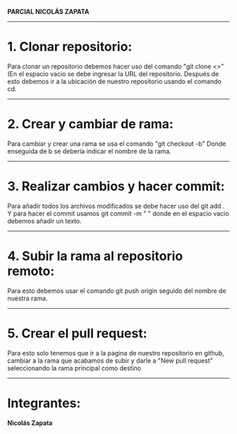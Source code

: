 **PARCIAL NICOLÁS ZAPATA**
____
# 1. Clonar repositorio:
Para clonar un repositorio debemos hacer uso del comando "git clone <>" (En el espacio vacio se debe ingresar la URL del repositorio.
Después de esto debemos ir a la ubicación de nuestro repositorio usando el comando cd.
____
# 2. Crear y cambiar de rama: 
Para cambiar y crear una rama se usa el comando "git checkout -b" Donde enseguida de b se debería indicar el nombre de la rama.
____
# 3. Realizar cambios y hacer commit:
Para añadir todos los archivos modificados se debe hacer uso del git add .
Y para hacer el commit usamos git commit -m " " donde en el espacio vacio debemos añadir un texto.
____
# 4. Subir la rama al repositorio remoto:
Para esto debemos usar el comando git push origin seguido del nombre de nuestra rama.
____
# 5. Crear el pull request: 
Para esto solo tenemos que ir a la pagina de nuestro repositorio en github, cambiar a la rama que acabamos de subir y darle a "New pull request" seleccionando la rama principal como destino
____
# Integrantes:

**Nicolás Zapata**
